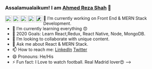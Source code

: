 ### Assalamualaikum! I am [Ahmed Reza Shah](https://reza-portfolio.netlify.app/) 👋

<a href="https://www.linkedin.com/in/ahmed-reza-shah/" target="_blank">
  <img align="left" alt="Reza's Linkdein" width="22px" src="https://cdn.jsdelivr.net/npm/simple-icons@v3/icons/linkedin.svg" />
</a>
<a href="https://github.com/rezafset" target="_blank">
  <img align="left" alt="Reza's Github" width="22px" src="https://cdn.jsdelivr.net/npm/simple-icons@v3/icons/github.svg" />
</a>
<a href="https://twitter.com/ahmedrezashah" target="_blank" target="_blank">
  <img align="left" alt="Reza's Twitter" width="22px" src="https://cdn.jsdelivr.net/npm/simple-icons@v3/icons/twitter.svg" />
</a>
<a href="https://www.instagram.com/ahmed_reza_shah/" target="_blank">
  <img align="left" alt="Reza's Instagram" width="22px" src="https://cdn.jsdelivr.net/npm/simple-icons@v3/icons/instagram.svg" />
</a>
<a href="https://www.facebook.com/reza.shah.17/" target="_blank">
  <img align="left" alt="Reza's Facebook" width="22px" src="https://cdn.jsdelivr.net/npm/simple-icons@v3/icons/facebook.svg" />
</a>

- 🔭 I’m currently working on Front End & MERN Stack Development.
- 🌱 I’m currently learning everything 😍
- 🥅 2020 Goals: Learn React,Redux, React Native, Node, MongoDB.
- 👯 I’m looking to collaborate with unique content.
- 💬 Ask me about React & MERN Stack.
- 📫 How to reach me:  [LinkedIn](https://www.linkedin.com/in/ahmed-reza-shah/)  [Twitter](https://twitter.com/ahmedrezashah)
- 😄 Pronouns: He/His
- ⚡ Fun fact: I Love to watch football. Real Madrid lover😍
-->

